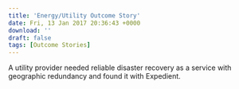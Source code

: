 ```yaml
---
title: 'Energy/Utility Outcome Story'
date: Fri, 13 Jan 2017 20:36:43 +0000
download: ''
draft: false
tags: [Outcome Stories]
---
```


A utility provider needed reliable disaster recovery as a service with geographic redundancy and found it with Expedient.
